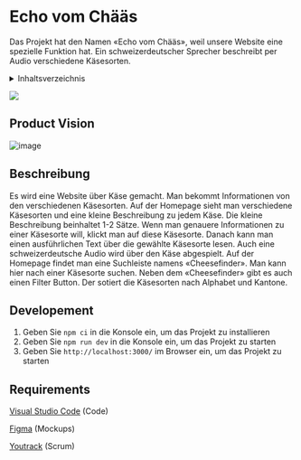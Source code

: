 # Echo vom Chääs
Das Projekt hat den Namen «Echo vom Chääs», weil unsere Website eine spezielle Funktion hat. Ein schweizerdeutscher Sprecher beschreibt per Audio verschiedene Käsesorten. 



<!-- TABLE OF CONTENTS -->
<details>
  <summary>Inhaltsverzeichnis</summary>
  <ol>
    <li>
      <a href="#product-vision">Product Vision</a>
    </li>
    <li>
      <a href="#beschreibung">Beschreibung</a>
    </li>
        <li>
      <a href="#requirements">Requirements</a>
    </li>
  </ol>
</details>

<p align="left">
    <a href="[https://github.com/badges/shields/graphs/contributors](https://github.com/FlurinBruehwiler/sEchoVomChaes/graphs/contributors)" alt="Contributors">
        <img src="https://img.shields.io/github/contributors/badges/shields" /></a>
        
   

## Product Vision
![image](https://user-images.githubusercontent.com/91938823/189829866-cc821e04-f6a4-4172-836f-1b0d3e893943.png)

## Beschreibung
Es wird eine Website über Käse gemacht. Man bekommt Informationen von den verschiedenen Käsesorten. Auf der Homepage sieht man verschiedene Käsesorten und eine kleine Beschreibung zu jedem Käse. Die kleine Beschreibung beinhaltet 1-2 Sätze. Wenn man genauere Informationen zu einer Käsesorte will, klickt man auf diese Käsesorte. Danach kann man einen ausführlichen Text über die gewählte Käsesorte lesen. Auch eine schweizerdeutsche Audio wird über den Käse abgespielt. Auf der Homepage findet man eine Suchleiste namens «Cheesefinder». Man kann hier nach einer Käsesorte suchen. Neben dem «Cheesefinder» gibt es auch einen Filter Button. Der sotiert die Käsesorten nach Alphabet und Kantone. 
  
## Developement
1. Geben Sie `npm ci` in die Konsole ein, um das Projekt zu installieren
2. Geben Sie `npm run dev` in die Konsole ein, um das Projekt zu starten
3. Geben Sie `http://localhost:3000/` im Browser ein, um das Projekt zu starten

## Requirements
<p><a href="https://code.visualstudio.com/" target="_blank">Visual Studio Code</a> (Code)</p>
<p><a href="https://www.figma.com/" target="_blank">Figma</a> (Mockups)</p>
<p><a href="https://www.jetbrains.com/youtrack/" target="_blank">Youtrack</a> (Scrum)</p>
